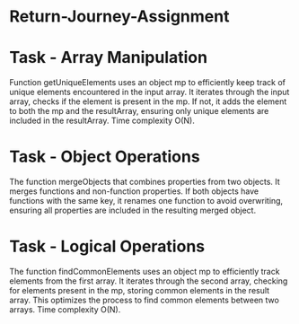 # Return-Journey-Assignment

# Task - Array Manipulation

Function getUniqueElements uses an object mp to efficiently keep track of unique elements encountered in the input array. It iterates through the input array, checks if the element is present in the mp. If not, it adds the element to both the mp and the resultArray, ensuring only unique elements are included in the resultArray. Time complexity O(N).

# Task - Object Operations

The function mergeObjects that combines properties from two objects. It merges functions and non-function properties. If both objects have functions with the same key, it renames one function to avoid overwriting, ensuring all properties are included in the resulting merged object.

# Task - Logical Operations

The function findCommonElements uses an object mp to efficiently track elements from the first array. It iterates through the second array, checking for elements present in the mp, storing common elements in the result array. This optimizes the process to find common elements between two arrays. Time complexity O(N).
